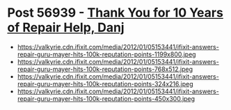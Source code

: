 # Post 56939 - [Thank You for 10 Years of Repair Help, Danj](https://www.ifixit.com/News/56939/thank-you-for-10-years-of-repair-help-danj)

- https://valkyrie.cdn.ifixit.com/media/2012/01/05153441/ifixit-answers-repair-guru-mayer-hits-100k-reputation-points-1199x800.jpeg
- https://valkyrie.cdn.ifixit.com/media/2012/01/05153441/ifixit-answers-repair-guru-mayer-hits-100k-reputation-points-768x512.jpeg
- https://valkyrie.cdn.ifixit.com/media/2012/01/05153441/ifixit-answers-repair-guru-mayer-hits-100k-reputation-points-324x216.jpeg
- https://valkyrie.cdn.ifixit.com/media/2012/01/05153441/ifixit-answers-repair-guru-mayer-hits-100k-reputation-points-450x300.jpeg
